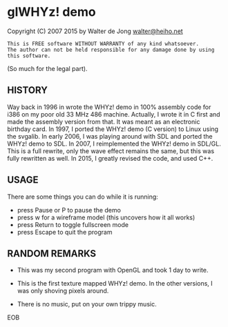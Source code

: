 glWHYz! demo
============
Copyright (C) 2007 2015 by Walter de Jong <walter@heiho.net>


    This is FREE software WITHOUT WARRANTY of any kind whatsoever.
    The author can not be held responsible for any damage done by using
    this software.

(So much for the legal part).


HISTORY
-------
Way back in 1996 in wrote the WHYz! demo in 100% assembly code for i386
on my poor old 33 MHz 486 machine.  Actually, I wrote it in C first and
made the assembly version from that. It was meant as an electronic
birthday card.
In 1997, I ported the WHYz! demo (C version) to Linux using the svgalib.
In early 2006, I was playing around with SDL and ported the WHYz! demo
to SDL.
In 2007, I reimplemented the WHYz! demo in SDL/GL. This is a full rewrite,
only the wave effect remains the same, but this was fully rewritten as
well. In 2015, I greatly revised the code, and used C++.


USAGE
-----
There are some things you can do while it is running:
- press Pause or P to pause the demo
- press w for a wireframe model (this uncovers how it all works)
- press Return to toggle fullscreen mode
- press Escape to quit the program


RANDOM REMARKS
--------------
- This was my second program with OpenGL and took 1 day to write.

- This is the first texture mapped WHYz! demo. In the other versions, I was
  only shoving pixels around.

- There is no music, put on your own trippy music.


EOB
